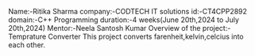Name:-Ritika Sharma
company:-CODTECH IT solutions
id:-CT4CPP2892
domain:-C++ Programming
duration:-4 weeks(June 20th,2024 to July 20th,2024)
Mentor:-Neela Santosh Kumar
Overview of the project:-Temprature Converter
This project converts farenheit,kelvin,celcius into each other.
